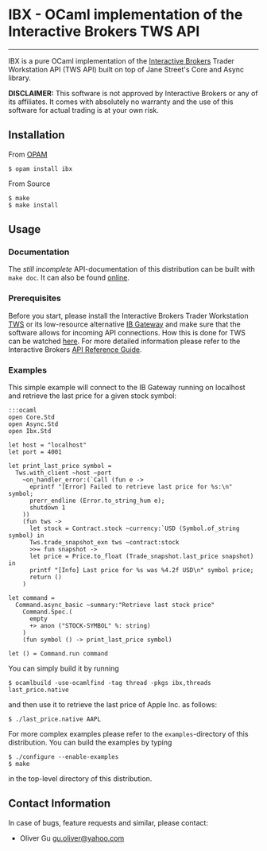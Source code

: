 IBX - OCaml implementation of the Interactive Brokers TWS API
==================================================================

---------------------------------------------------------------------------

IBX is a pure OCaml implementation of the
[Interactive Brokers](http://www.interactivebrokers.com/en/main.php)
Trader Workstation API (TWS API) built on top of Jane Street's Core
and Async library.

__DISCLAIMER:__ This software is not approved by Interactive Brokers or any
of its affiliates. It comes with absolutely no warranty and the use of
this software for actual trading is at your own risk.

Installation
------------

From [OPAM](http://opam.ocamlpro.com)

    $ opam install ibx

From Source

    $ make
    $ make install

Usage
-----

### Documentation

The _still incomplete_ API-documentation of this distribution can be built with `make doc`.
It can also be found [online](http://ogu.bitbucket.org/ibx/api/).

### Prerequisites

Before you start, please install the Interactive Brokers Trader Workstation
[TWS](http://www.interactivebrokers.com/en/p.php?f=tws) or its low-resource alternative
[IB Gateway](http://www.interactivebrokers.com/en/p.php?f=programInterface&ib_entity=llc)
and make sure that the software allows for incoming API connections. How this is
done for TWS can be watched [here](http://www.youtube.com/watch?v=53tmypRq5wI).
For more detailed information please refer to the Interactive Brokers
[API Reference Guide](http://www.interactivebrokers.com/en/software/api/api.htm).

### Examples

This simple example will connect to the IB Gateway running on localhost
and retrieve the last price for a given stock symbol:

    :::ocaml
    open Core.Std
    open Async.Std
    open Ibx.Std

    let host = "localhost"
    let port = 4001

    let print_last_price symbol =
      Tws.with_client ~host ~port
        ~on_handler_error:(`Call (fun e ->
          eprintf "[Error] Failed to retrieve last price for %s:\n" symbol;
          prerr_endline (Error.to_string_hum e);
          shutdown 1
        ))
        (fun tws ->
          let stock = Contract.stock ~currency:`USD (Symbol.of_string symbol) in
          Tws.trade_snapshot_exn tws ~contract:stock
          >>= fun snapshot ->
          let price = Price.to_float (Trade_snapshot.last_price snapshot) in
          printf "[Info] Last price for %s was %4.2f USD\n" symbol price;
          return ()
        )

    let command =
      Command.async_basic ~summary:"Retrieve last stock price"
        Command.Spec.(
          empty
          +> anon ("STOCK-SYMBOL" %: string)
        )
        (fun symbol () -> print_last_price symbol)

    let () = Command.run command

You can simply build it by running

    $ ocamlbuild -use-ocamlfind -tag thread -pkgs ibx,threads last_price.native

and then use it to retrieve the last price of Apple Inc. as follows:

    $ ./last_price.native AAPL

For more complex examples please refer to the `examples`-directory of this
distribution. You can build the examples by typing

    $ ./configure --enable-examples
    $ make

in the top-level directory of this distribution.

Contact Information
-------------------

In case of bugs, feature requests and similar, please contact:

  * Oliver Gu <gu.oliver@yahoo.com>
